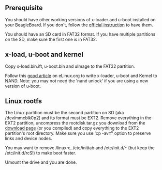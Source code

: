 ## Prerequisite ##

You should have other working versions of x-loader and u-boot installed on your BeagleBoard. If you don't, follow the [official instruction](http://code.google.com/p/beagleboard/wiki/BeagleboardRevCValidation) to have them.

You should have an SD card in FAT32 format. If you have multiple partitions on the SD, make sure the first one is in FAT32.

## x-load, u-boot and kernel ##

Copy x-load.bin.ift, u-boot.bin and uImage to the FAT32 partition.

Follow this [good article](http://elinux.org/BeagleBoardNAND) on eLinux.org to write x-loader, u-boot and Kernel to NAND. Note: you may not need the 'nand unlock' if you are using a new version of u-boot.

## Linux rootfs ##

The Linux partition must be the second partition on SD (aka /dev/mmcblk0p2) and its format must be EXT2. Remove everything in the EXT2 partition, uncompress the rootdisk.tar.gz you download from the [download page](http://code.google.com/p/swiftbeagle/downloads/list) (or you compiled) and copy everything to the EXT2 partition's root directory. Make sure you use 'cp -avrf' option to preserve links and device nodes.

You may want to remove /linuxrc, /etc/inittab and /etc/init.d/`*` (but keep the /etc/init.d/rcS!) to make boot faster.

Umount the drive and you are done.